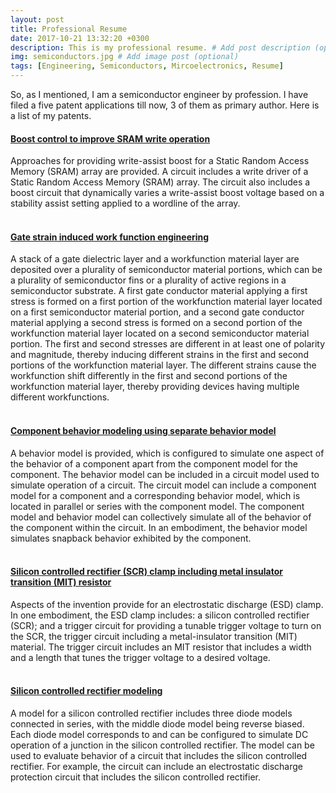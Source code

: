 ```yaml
---
layout: post
title: Professional Resume
date: 2017-10-21 13:32:20 +0300
description: This is my professional resume. # Add post description (optional)
img: semiconductors.jpg # Add image post (optional)
tags: [Engineering, Semiconductors, Mircoelectronics, Resume]
---
```


So, as I mentioned, I am a semiconductor engineer by profession. I have filed a five patent applications till now, 3 of them as primary author. Here is a list of my patents. 

#### <a href="https://patents.justia.com/patent/9548104">Boost control to improve SRAM write operation </a> 
Approaches for providing write-assist boost for a Static Random Access Memory (SRAM) array are provided. A circuit includes a write driver of a Static Random Access Memory (SRAM) array. The circuit also includes a boost circuit that dynamically varies a write-assist boost voltage based on a stability assist setting applied to a wordline of the array. <br /><br />

#### <a href="https://patents.justia.com/patent/9105498">Gate strain induced work function engineering</a>
A stack of a gate dielectric layer and a workfunction material layer are deposited over a plurality of semiconductor material portions, which can be a plurality of semiconductor fins or a plurality of active regions in a semiconductor substrate. A first gate conductor material applying a first stress is formed on a first portion of the workfunction material layer located on a first semiconductor material portion, and a second gate conductor material applying a second stress is formed on a second portion of the workfunction material layer located on a second semiconductor material portion. The first and second stresses are different in at least one of polarity and magnitude, thereby inducing different strains in the first and second portions of the workfunction material layer. The different strains cause the workfunction shift differently in the first and second portions of the workfunction material layer, thereby providing devices having multiple different workfunctions. <br /><br />

#### <a href="https://patents.justia.com/patent/8954306">Component behavior modeling using separate behavior model</a>
A behavior model is provided, which is configured to simulate one aspect of the behavior of a component apart from the component model for the component. The behavior model can be included in a circuit model used to simulate operation of a circuit. The circuit model can include a component model for a component and a corresponding behavior model, which is located in parallel or series with the component model. The component model and behavior model can collectively simulate all of the behavior of the component within the circuit. In an embodiment, the behavior model simulates snapback behavior exhibited by the component. <br /><br />

#### <a href="https://patents.justia.com/patent/8929039">Silicon controlled rectifier (SCR) clamp including metal insulator transition (MIT) resistor </a>
Aspects of the invention provide for an electrostatic discharge (ESD) clamp. In one embodiment, the ESD clamp includes: a silicon controlled rectifier (SCR); and a trigger circuit for providing a tunable trigger voltage to turn on the SCR, the trigger circuit including a metal-insulator transition (MIT) material. The trigger circuit includes an MIT resistor that includes a width and a length that tunes the trigger voltage to a desired voltage. <br /><br />

#### <a href="https://patents.justia.com/patent/8489378">Silicon controlled rectifier modeling</a>
A model for a silicon controlled rectifier includes three diode models connected in series, with the middle diode model being reverse biased. Each diode model corresponds to and can be configured to simulate DC operation of a junction in the silicon controlled rectifier. The model can be used to evaluate behavior of a circuit that includes the silicon controlled rectifier. For example, the circuit can include an electrostatic discharge protection circuit that includes the silicon controlled rectifier. <br /><br />

